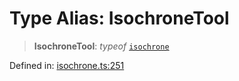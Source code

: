 # Type Alias: IsochroneTool

> **IsochroneTool**: *typeof* [`isochrone`](../variables/isochrone.md)

Defined in: [isochrone.ts:251](https://github.com/GeoDaCenter/openassistant/blob/36f516b8229288259590b2d9dab3b10cbfc3cbfd/packages/osm/src/isochrone.ts#L251)
